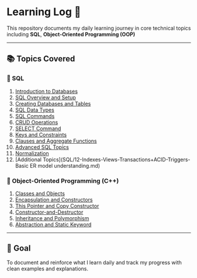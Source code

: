# Learning Log 📘

This repository documents my daily learning journey in core technical topics including **SQL**, **Object-Oriented Programming (OOP)**

---

## 📚 Topics Covered

### 🔷 SQL
1. [Introduction to Databases](SQL/01-introduction-to-databases.md)
2. [SQL Overview and Setup](SQL/02-sql-overview-and-setup.md)
3. [Creating Databases and Tables](SQL/03-creating-databases-and-tables.md)
4. [SQL Data Types](SQL/04-sql-datatypes.md)
5. [SQL Commands](SQL/05-sql-commands.md)
6. [CRUD Operations](SQL/06-crud-operations.md)
7. [SELECT Command](SQL/07-select-command.md)
8. [Keys and Constraints](SQL/08-keys-and-constraints.md)
9. [Clauses and Aggregate Functions](SQL/09-clauses-and-aggregate-functions.md)
10. [Advanced SQL Topics](SQL/10-advanced-topics.md)
11. [Normalization](SQL/11-normalization.md)
12. [Additional Topics](SQL/12-Indexes-Views-Transactions+ACID-Triggers-Basic ER model understanding.md)

### 🔶 Object-Oriented Programming (C++)
1. [Classes and Objects](OOPS/01-classes-and-objects.md)
2. [Encapsulation and Constructors](OOPS/02-encapsulation-and-constructors.md)
3. [This Pointer and Copy Constructor](OOPS/03-this-pointer-and-copy-constructor.md)
4. [Constructor-and-Destructor](OOPS/04-copy-constructor-and-destructor.md)
5. [Inheritance and Polymorphism](OOPS/05-inheritance-and-polymorphism.md)
6. [Abstraction and Static Keyword](06-abstraction-and-static.md)


---

## 🎯 Goal

To document and reinforce what I learn daily and track my progress with clean examples and explanations.

